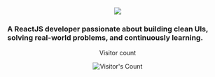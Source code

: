 <h1 align="center">
    <img src="https://readme-typing-svg.herokuapp.com/?font=Inter&size=40&center=true&vCenter=true&width=500&height=70&color=4493F8&duration=4000&lines=Hi+,+I'm+Nandini+Parmar;" />
</h1>

### A ReactJS developer passionate about building clean UIs, solving real-world problems, and continuously learning.

<div align="center"> 
  <p>Visitor count</p>
  <img src="https://profile-counter.glitch.me/{NandiniParmar}/count.svg" alt="Visitor's Count" />
</div>

